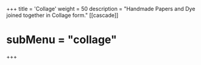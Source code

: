 +++
title = 'Collage'
weight = 50
description = "Handmade Papers and Dye joined together in Collage form."
[[cascade]]
  # subMenu = "collage"
+++
